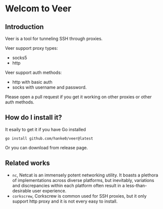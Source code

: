 # Welcom to Veer

## Introduction

Veer is a tool for tunneling SSH through proxies.

Veer support proxy types:
- socks5
- http

Veer support auth methods:
- http with basic auth
- socks with username and password.

Please open a pull request if you get it working on
other proxies or other auth methods.

## How do I install it?

It esaily to get it if you have Go installed
```
go install github.com/hanke0/veer@latest
```
Or you can download from release page.

## Related works

- `nc`, Netcat is an immensely potent networking utility. It boasts a plethora of implementations across diverse platforms, but inevitably, variations and discrepancies within each platform often result in a less-than-desirable user experience.
- `corkscrew`, Corkscrew is common used for SSH proxies, but it only support http proxy and it is not
every easy to install.
